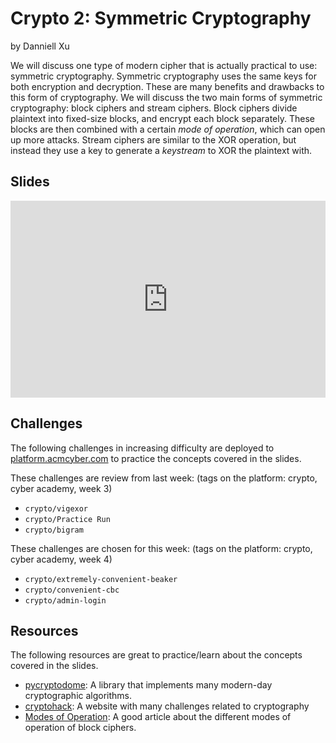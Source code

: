 # Crypto 2: Symmetric Cryptography

by Danniell Xu

We will discuss one type of modern cipher that is actually practical to use: symmetric cryptography. Symmetric cryptography uses the same keys for both encryption and decryption. These are many benefits and drawbacks to this form of cryptography. We will discuss the two main forms of symmetric cryptography: block ciphers and stream ciphers. Block ciphers divide plaintext into fixed-size blocks, and encrypt each block separately. These blocks are then combined with a certain _mode of operation_, which can open up more attacks. Stream ciphers are similar to the XOR operation, but instead they use a key to generate a _keystream_ to XOR the plaintext with.

## Slides

<iframe src="https://docs.google.com/presentation/d/e/2PACX-1vQmkoZa8puNRzIfz46t8T49igzFn5prmZoA_YEFTTnh8e3Otu1DWVdSe5cy19NI1X3_8o_77oRjEoDF/pubembed?start=false&loop=false&delayms=3000" frameborder="0" width="100%" style="aspect-ratio: 16 / 10;" allowfullscreen="true" mozallowfullscreen="true" webkitallowfullscreen="true"></iframe>

## Challenges

The following challenges in increasing difficulty are deployed to [platform.acmcyber.com](https://platform.acmcyber.com) to practice the concepts covered in the slides.

These challenges are review from last week: (tags on the platform: crypto, cyber academy, week 3)

- `crypto/vigexor`
- `crypto/Practice Run`
- `crypto/bigram`

These challenges are chosen for this week: (tags on the platform: crypto, cyber academy, week 4)

- `crypto/extremely-convenient-beaker`
- `crypto/convenient-cbc`
- `crypto/admin-login`

## Resources

The following resources are great to practice/learn about the concepts covered in the slides.

- [pycryptodome](https://pypi.org/project/pycryptodome/): A library that implements many modern-day cryptographic algorithms.
- [cryptohack](https://cryptohack.org/): A website with many challenges related to cryptography
- [Modes of Operation](https://en.wikipedia.org/wiki/Block_cipher_mode_of_operation): A good article about the different modes of operation of block ciphers.
